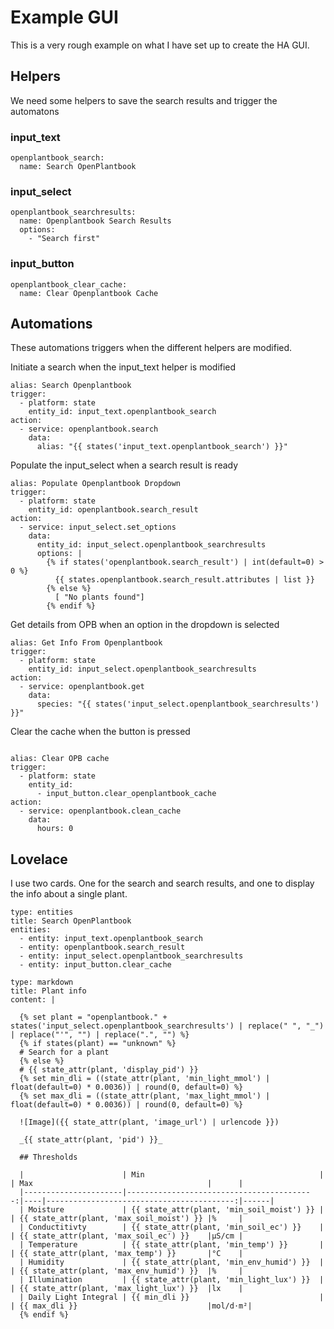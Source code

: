 # Example GUI

This is a very rough example on what I have set up to create the HA GUI.

## Helpers

We need some helpers to save the search results and trigger the automatons

### input_text
```
openplantbook_search:
  name: Search OpenPlantbook
```

### input_select
```
openplantbook_searchresults:
  name: Openplantbook Search Results
  options:
    - "Search first"
```
### input_button
```
openplantbook_clear_cache:
  name: Clear Openplantbook Cache
```

## Automations

These automations triggers when the different helpers are modified.

Initiate a search when the input_text helper is modified

```
alias: Search Openplantbook
trigger:
  - platform: state
    entity_id: input_text.openplantbook_search
action:
  - service: openplantbook.search
    data:
      alias: "{{ states('input_text.openplantbook_search') }}"

```

Populate the input_select when a search result is ready

```
alias: Populate Openplantbook Dropdown
trigger:
  - platform: state
    entity_id: openplantbook.search_result
action:
  - service: input_select.set_options
    data:
      entity_id: input_select.openplantbook_searchresults
      options: |
        {% if states('openplantbook.search_result') | int(default=0) > 0 %}
          {{ states.openplantbook.search_result.attributes | list }}
        {% else %}
          [ "No plants found"]
        {% endif %}

```

Get details from OPB when an option in the dropdown is selected

```
alias: Get Info From Openplantbook
trigger:
  - platform: state
    entity_id: input_select.openplantbook_searchresults
action:
  - service: openplantbook.get
    data:
      species: "{{ states('input_select.openplantbook_searchresults') }}"

```

Clear the cache when the button is pressed

```

alias: Clear OPB cache
trigger:
  - platform: state
    entity_id:
      - input_button.clear_openplantbook_cache
action:
  - service: openplantbook.clean_cache
    data:
      hours: 0
```



## Lovelace

I use two cards.  One for the search and search results, and one to display the info about a single plant.

```
type: entities
title: Search OpenPlantbook
entities:
  - entity: input_text.openplantbook_search
  - entity: openplantbook.search_result
  - entity: input_select.openplantbook_searchresults
  - entity: input_button.clear_cache
```

```
type: markdown
title: Plant info
content: |

  {% set plant = "openplantbook." + states('input_select.openplantbook_searchresults') | replace(" ", "_") | replace("'", "") | replace(".", "") %}
  {% if states(plant) == "unknown" %}
  # Search for a plant
  {% else %}
  # {{ state_attr(plant, 'display_pid') }}
  {% set min_dli = ((state_attr(plant, 'min_light_mmol') | float(default=0) * 0.0036)) | round(0, default=0) %}
  {% set max_dli = ((state_attr(plant, 'max_light_mmol') | float(default=0) * 0.0036)) | round(0, default=0) %}

  ![Image]({{ state_attr(plant, 'image_url') | urlencode }})

  _{{ state_attr(plant, 'pid') }}_

  ## Thresholds

  |                      | Min                                       |    | Max                                       |      |
  |----------------------|------------------------------------------:|----|------------------------------------------:|------|
  | Moisture             | {{ state_attr(plant, 'min_soil_moist') }} |    | {{ state_attr(plant, 'max_soil_moist') }} |%     |
  | Conductitivty        | {{ state_attr(plant, 'min_soil_ec') }}    |    | {{ state_attr(plant, 'max_soil_ec') }}    |μS/cm |
  | Temperature          | {{ state_attr(plant, 'min_temp') }}       |    | {{ state_attr(plant, 'max_temp') }}       |°C    |
  | Humidity             | {{ state_attr(plant, 'min_env_humid') }}  |    | {{ state_attr(plant, 'max_env_humid') }}  |%     |
  | Illumination         | {{ state_attr(plant, 'min_light_lux') }}  |    | {{ state_attr(plant, 'max_light_lux') }}  |lx    |
  | Daily Light Integral | {{ min_dli }}                             |    | {{ max_dli }}                             |mol/d⋅m²|
  {% endif %}
```
